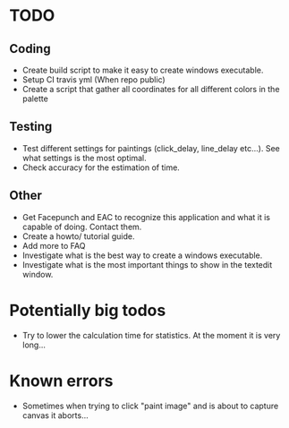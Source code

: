 # TODO

## Coding
- Create build script to make it easy to create windows executable.
- Setup CI travis yml (When repo public)
- Create a script that gather all coordinates for all different colors in the palette


## Testing
- Test different settings for paintings (click_delay, line_delay etc...). See what settings is the most optimal.
- Check accuracy for the estimation of time.


## Other
- Get Facepunch and EAC to recognize this application and what it is capable of doing. Contact them.
- Create a howto/ tutorial guide.
- Add more to FAQ
- Investigate what is the best way to create a windows executable.
- Investigate what is the most important things to show in the textedit window.


# Potentially big todos
- Try to lower the calculation time for statistics. At the moment it is very long...


# Known errors
- Sometimes when trying to click "paint image" and is about to capture canvas it aborts...
